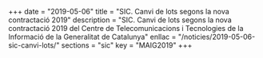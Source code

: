 +++
date        = "2019-05-06"
title       = "SIC. Canvi de lots segons la nova contractació 2019"
description = "SIC. Canvi de lots segons la nova contractació 2019 del Centre de Telecomunicacions i Tecnologies de la Informació de la Generalitat de Catalunya"
enllac      = "/noticies/2019-05-06-sic-canvi-lots/"
sections    = "sic"
key         = "MAIG2019"
+++

